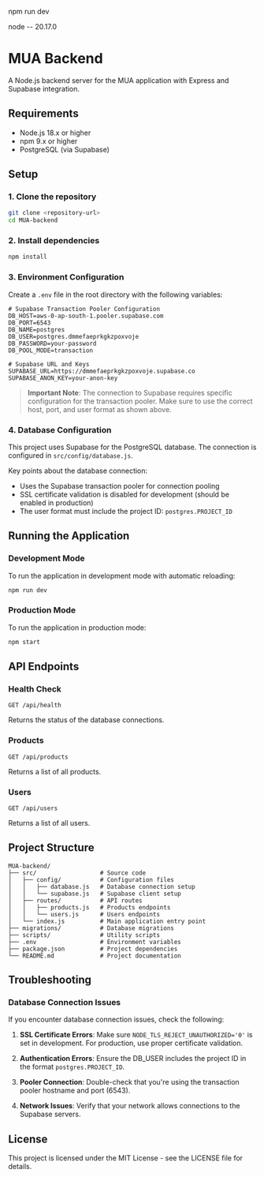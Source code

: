 npm run dev

node -- 20.17.0

# MUA Backend

A Node.js backend server for the MUA application with Express and Supabase integration.

## Requirements

- Node.js 18.x or higher
- npm 9.x or higher
- PostgreSQL (via Supabase)

## Setup

### 1. Clone the repository

```bash
git clone <repository-url>
cd MUA-backend
```

### 2. Install dependencies

```bash
npm install
```

### 3. Environment Configuration

Create a `.env` file in the root directory with the following variables:

```
# Supabase Transaction Pooler Configuration
DB_HOST=aws-0-ap-south-1.pooler.supabase.com
DB_PORT=6543
DB_NAME=postgres
DB_USER=postgres.dmmefaeprkgkzpoxvoje
DB_PASSWORD=your-password
DB_POOL_MODE=transaction

# Supabase URL and Keys
SUPABASE_URL=https://dmmefaeprkgkzpoxvoje.supabase.co
SUPABASE_ANON_KEY=your-anon-key
```

> **Important Note**: The connection to Supabase requires specific configuration for the transaction pooler. Make sure to use the correct host, port, and user format as shown above.

### 4. Database Configuration

This project uses Supabase for the PostgreSQL database. The connection is configured in `src/config/database.js`.

Key points about the database connection:
- Uses the Supabase transaction pooler for connection pooling
- SSL certificate validation is disabled for development (should be enabled in production)
- The user format must include the project ID: `postgres.PROJECT_ID`

## Running the Application

### Development Mode

To run the application in development mode with automatic reloading:

```bash
npm run dev
```

### Production Mode

To run the application in production mode:

```bash
npm start
```

## API Endpoints

### Health Check

```
GET /api/health
```

Returns the status of the database connections.

### Products

```
GET /api/products
```

Returns a list of all products.

### Users

```
GET /api/users
```

Returns a list of all users.

## Project Structure

```
MUA-backend/
├── src/                  # Source code
│   ├── config/           # Configuration files
│   │   ├── database.js   # Database connection setup
│   │   └── supabase.js   # Supabase client setup
│   ├── routes/           # API routes
│   │   ├── products.js   # Products endpoints
│   │   └── users.js      # Users endpoints
│   └── index.js          # Main application entry point
├── migrations/           # Database migrations
├── scripts/              # Utility scripts
├── .env                  # Environment variables
├── package.json          # Project dependencies
└── README.md             # Project documentation
```

## Troubleshooting

### Database Connection Issues

If you encounter database connection issues, check the following:

1. **SSL Certificate Errors**: Make sure `NODE_TLS_REJECT_UNAUTHORIZED='0'` is set in development. For production, use proper certificate validation.

2. **Authentication Errors**: Ensure the DB_USER includes the project ID in the format `postgres.PROJECT_ID`.

3. **Pooler Connection**: Double-check that you're using the transaction pooler hostname and port (6543).

4. **Network Issues**: Verify that your network allows connections to the Supabase servers.

## License

This project is licensed under the MIT License - see the LICENSE file for details. 